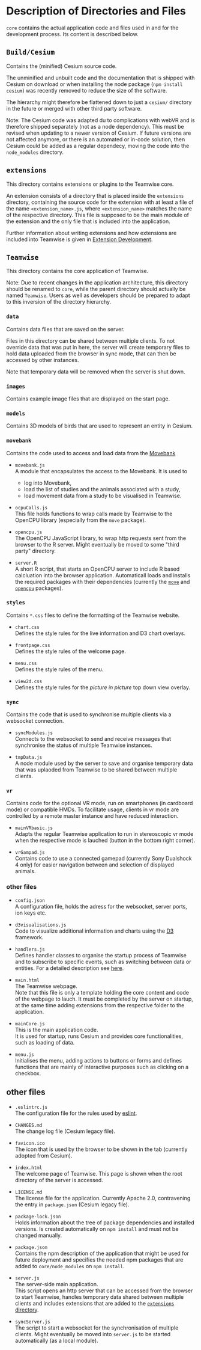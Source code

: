 # Description of Directories and Files

`core` contains the actual application code and files used in and for the
development process. Its content is described below.

## `Build/Cesium`

Contains the (minified) Cesium source code. 

The unminified and unbuilt code and the documentation that is shipped with
Cesium on download or when installing the node package (`npm install cesium`)
was recently removed to reduce the size of the software.

The hierarchy might therefore be flattened down to just a `cesium/` directory in
the future or merged with other third party software.

Note:
The Cesium code was adapted du to complications with webVR and is
therefore shipped separately (not as a node dependency). This must be revised
when updating to a newer version of Cesium. If future versions are not affected
anymore, or there is an automated or in-code solution, then Cesium could be
added as a regular dependecy, moving the code into the `node_modules` directory.

## `extensions`

This directory contains extensions or plugins to the Teamwise core.

An extension consists of a directory that is placed inside the `extensions`
directory, containing the source code for the extension with at least a file
of the name `<extension_name>.js`, where `<extension_name>` matches the name of
the respective directory. This file is supposed to be the main module of the
extension and the only file that is included into the application.

Further information about writing extensions and how extensions are included
into Teamwise is given in [Extension Development](Extension-Development).

## `Teamwise`

This directory contains the core application of Teamwise.

Note:
Due to recent changes in the application architecture, this directory
should be renamed to `core`, while the parent directory should actually be named
`Teamwise`. Users as well as developers should be prepared to adapt to this
inversion of the directory hierarchy.

### `data`

Contains data files that are saved on the server.

Files in this directory can be shared between multiple clients. To not override
data that was put in here, the server will create temporary files to hold data
uploaded from the browser in sync mode, that can then be accessed by other
instances.

Note that temporary data will be removed when the server is shut down.

### `images`

Contains example image files that are displayed on the start page.

### `models`

Contains 3D models of birds that are used to represent an entity in Cesium.

### `movebank`

Contains the code used to access and load data from the
[Movebank](https://www.movebank.org)

- `movebank.js`  
    A module that encapsulates the access to the Movebank. It is used to
    - log into Movebank,
    - load the list of studies and the animals associated with a study,
    - load movement data from a study to be visualised in Teamwise.

- `ocpuCalls.js`  
    This file holds functions to wrap calls made by Teamwise to the OpenCPU
    library (especially from the `move` package).

- `opencpu.js`  
    The OpenCPU JavaScript library, to wrap http requests sent from the browser
    to the R server. Might eventually be moved to some "third party" directory.

- `server.R`  
    A short R script, that starts an OpenCPU server to include R based
    calcluation into the browser application. Automaticall loads and installs
    the required packages with their dependencies (currently the
    [`move`](https://CRAN.R-project.org/package=move) and
    [`opencpu`](https://CRAN.R-project.org/package=opencpu) packages).

### `styles`

Contains `*.css` files to define the formatting of the Teamwise website.

- `chart.css`  
    Defines the style rules for the live information and D3 chart overlays.

- `frontpage.css`  
    Defines the style rules of the welcome page.

- `menu.css`  
    Defines the style rules of the menu.

- `view2d.css`  
    Defines the style rules for the *picture in picture* top down view overlay.

### `sync`

Contains the code that is used to synchronise multiple clients via a websocket
connection.

- `syncModules.js`  
    Connects to the websocket to send and receive messages that synchronise the
    status of multiple Teamwise instances.

- `tmpData.js`  
    A node module used by the server to save and organise temporary data that
    was uplaoded from Teamwise to be shared between multiple clients.

### `vr`

Contains code for the optional VR mode, run on smartphones (in cardboard mode)
or compatible HMDs. To facilitate usage, clients in vr mode are controlled by a
remote master instance and have reduced interaction.

- `mainVRbasic.js`  
    Adapts the regular Teamwise application to run in stereoscopic vr mode when
    the respective mode is lauched (button in the bottom right corner).

- `vrGampad.js`  
    Contains code to use a connected gamepad (currently Sony Dualshock 4 only)
    for easier navigation between and selection of displayed animals.

### other files

- `config.json`  
    A configuration file, holds the adress for the websocket, server ports, ion
    keys etc.

- `d3visualisations.js`  
    Code to visualize additional information and charts using the 
    [D3](https://d3js.org) framework.

- `handlers.js`  
    Defines handler classes to organise the startup process of Teamwise and to
    subscribe to specific events, such as switching between data or entities.
    For a detailed description see [here](Handlers).

- `main.html`  
    The Teamwise webpage.  
    Note that this file is only a template holding the core content and code of
    the webpage to lauch. It must be completed by the server on startup, at the
    same time adding extensions from the respective folder to the application.

- `mainCore.js`  
    This is the main application code.  
    It is used for startup, runs Cesium and provides core functionalities, such
    as loading of data.

- `menu.js`  
    Initialises the menu, adding actions to buttons or forms and defines
    functions that are mainly of interactive purposes such as clicking on a
    checkbox.
 

## other files

- `.eslintrc.js`  
    The configuration file for the rules used by [eslint](https://eslint.org).

- `CHANGES.md`  
    The change log file (Cesium legacy file).

- `favicon.ico`  
    The icon that is used by the browser to be shown in the tab (currently adopted
    from Cesium).

- `index.html`  
    The welcome page of Teamwise. This page is shown when the root directory of
    the server is accessed.

- `LICENSE.md`  
    The license file for the application. Currently Apache 2.0, contravening the
    entry in `package.json` (Cesium legacy file).

- `package-lock.json`  
    Holds information about the tree of package dependencies and installed
    versions. Is created automatically on `npm install` and must not be changed
    manually.

- `package.json`  
    Contains the npm description of the application that might be used for
    future deployment and specifies the needed npm packages that are added to
    `core/node_modules` on `npm install`.

- `server.js`  
    The server-side main application.  
    This script opens an http server that can be accessed from the browser to
    start Teamwise, handles temporary data shared between multiple clients and
    includes extensions that are added to the
    [`extensions` directory](#extensions).

- `syncServer.js`  
    The script to start a websocket for the synchronisation of multiple clients.
    Might eventually be moved into `server.js` to be started automatically (as a
    local module).
